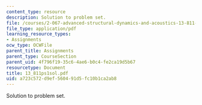 ```yaml
---
content_type: resource
description: Solution to problem set.
file: /courses/2-067-advanced-structural-dynamics-and-acoustics-13-811-spring-2004/a723c572d9ef560491d5fc10b1ca2ab8_13_811ps1sol.pdf
file_type: application/pdf
learning_resource_types:
- Assignments
ocw_type: OCWFile
parent_title: Assignments
parent_type: CourseSection
parent_uid: 4f796f19-35c6-4ae6-b0c4-fe2ca19d5b67
resourcetype: Document
title: 13_811ps1sol.pdf
uid: a723c572-d9ef-5604-91d5-fc10b1ca2ab8
---
```

Solution to problem set.

